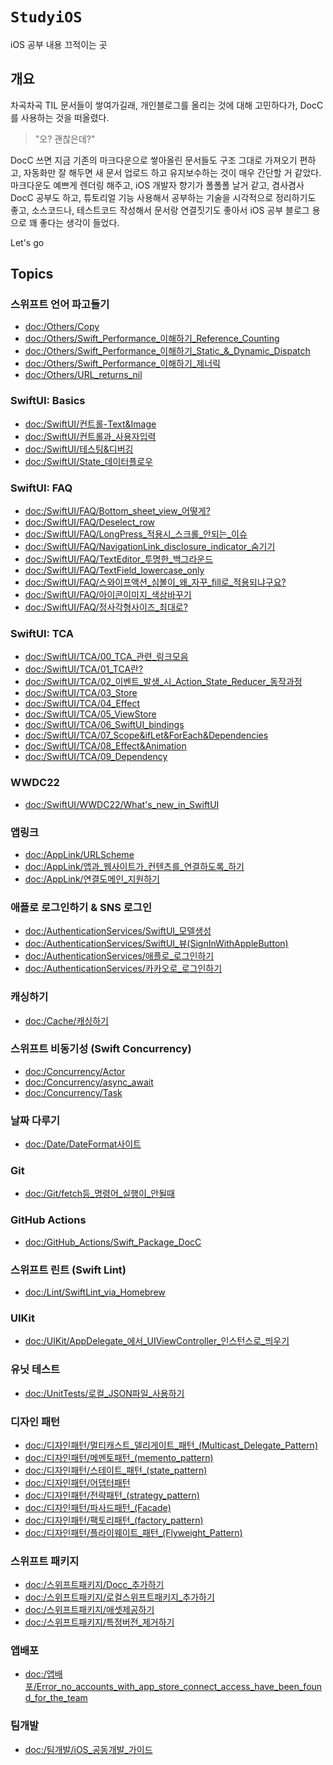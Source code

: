 # ``StudyiOS``

iOS 공부 내용 끄적이는 곳

## 개요

차곡차곡 TIL 문서들이 쌓여가길래, 개인블로그를 올리는 것에 대해 고민하다가, DocC를 사용하는 것을 떠올렸다.
> "오? 괜찮은데?"

DocC 쓰면 지금 기존의 마크다운으로 쌓아올린 문서들도 구조 그대로 가져오기 편하고, 자동화만 잘 해두면 
새 문서 업로드 하고 유지보수하는 것이 매우 간단할 거 같았다.
마크다운도 예쁘게 렌더링 해주고, iOS 개발자 향기가 폴폴폴 날거 같고, 겸사겸사 DocC 공부도 하고,
튜토리얼 기능 사용해서 공부하는 기술을 시각적으로 정리하기도 좋고, 소스코드나, 테스트코드 작성해서 문서랑 연결짓기도 좋아서
iOS 공부 블로그 용으로 꽤 좋다는 생각이 들었다.

Let's go

## Topics

### 스위프트 언어 파고들기

- <doc:/Others/Copy>
- <doc:/Others/Swift_Performance_이해하기_Reference_Counting>
- <doc:/Others/Swift_Performance_이해하기_Static_&_Dynamic_Dispatch>
- <doc:/Others/Swift_Performance_이해하기_제너릭>
- <doc:/Others/URL_returns_nil>

### SwiftUI: Basics

- <doc:/SwiftUI/컨트롤-Text&Image>
- <doc:/SwiftUI/컨트롤과_사용자입력>
- <doc:/SwiftUI/테스팅&디버깅>
- <doc:/SwiftUI/State_데이터플로우>

### SwiftUI: FAQ

- <doc:/SwiftUI/FAQ/Bottom_sheet_view_어떻게?>
- <doc:/SwiftUI/FAQ/Deselect_row>
- <doc:/SwiftUI/FAQ/LongPress_적용시_스크롤_안되는_이슈>
- <doc:/SwiftUI/FAQ/NavigationLink_disclosure_indicator_숨기기>
- <doc:/SwiftUI/FAQ/TextEditor_투명한_백그라운드>
- <doc:/SwiftUI/FAQ/TextField_lowercase_only>
- <doc:/SwiftUI/FAQ/스와이프액션_심볼이_왜_자꾸_fill로_적용되냐구요?>
- <doc:/SwiftUI/FAQ/아이콘이미지_색상바꾸기>
- <doc:/SwiftUI/FAQ/정사각형사이즈_최대로?>

### SwiftUI: TCA
- <doc:/SwiftUI/TCA/00_TCA_관련_링크모음>
- <doc:/SwiftUI/TCA/01_TCA란?>
- <doc:/SwiftUI/TCA/02_이벤트_발생_시_Action_State_Reducer_동작과정>
- <doc:/SwiftUI/TCA/03_Store>
- <doc:/SwiftUI/TCA/04_Effect>
- <doc:/SwiftUI/TCA/05_ViewStore>
- <doc:/SwiftUI/TCA/06_SwiftUI_bindings>
- <doc:/SwiftUI/TCA/07_Scope&ifLet&ForEach&Dependencies>
- <doc:/SwiftUI/TCA/08_Effect&Animation>
- <doc:/SwiftUI/TCA/09_Dependency>

### WWDC22

- <doc:/SwiftUI/WWDC22/What's_new_in_SwiftUI>

### 앱링크

- <doc:/AppLink/URLScheme>
- <doc:/AppLink/앱과_웹사이트가_컨텐츠를_연결하도록_하기>
- <doc:/AppLink/연결도메인_지원하기>

### 애플로 로그인하기 & SNS 로그인

- <doc:/AuthenticationServices/SwiftUI_모델생성>
- <doc:/AuthenticationServices/SwiftUI_뷰(SignInWithAppleButton)>
- <doc:/AuthenticationServices/애플로_로그인하기>
- <doc:/AuthenticationServices/카카오로_로그인하기>

### 캐싱하기

- <doc:/Cache/캐싱하기>

### 스위프트 비동기성 (Swift Concurrency)

- <doc:/Concurrency/Actor>
- <doc:/Concurrency/async_await>
- <doc:/Concurrency/Task>

### 날짜 다루기

- <doc:/Date/DateFormat사이트>

### Git

- <doc:/Git/fetch등_명령어_실행이_안될때>

### GitHub Actions

- <doc:/GitHub_Actions/Swift_Package_DocC>

### 스위프트 린트 (Swift Lint)

- <doc:/Lint/SwiftLint_via_Homebrew>

### UIKit

- <doc:/UIKit/AppDelegate_에서_UIViewController_인스턴스로_띄우기>

### 유닛 테스트

- <doc:/UnitTests/로컬_JSON파일_사용하기>

### 디자인 패턴

- <doc:/디자인패턴/멀티캐스트_델리게이트_패턴_(Multicast_Delegate_Pattern)>
- <doc:/디자인패턴/메멘토패턴_(memento_pattern)>
- <doc:/디자인패턴/스테이트_패턴_(state_pattern)>
- <doc:/디자인패턴/어댑터패턴>
- <doc:/디자인패턴/전략패턴_(strategy_pattern)>
- <doc:/디자인패턴/파사드패턴_(Facade)>
- <doc:/디자인패턴/팩토리패턴_(factory_pattern)>
- <doc:/디자인패턴/플라이웨이트_패턴_(Flyweight_Pattern)>

### 스위프트 패키지

- <doc:/스위프트패키지/Docc_추가하기>
- <doc:/스위프트패키지/로컬스위프트패키지_추가하기>
- <doc:/스위프트패키지/애셋제공하기>
- <doc:/스위프트패키지/특정버전_제거하기>

### 앱배포

- <doc:/앱배포/Error_no_accounts_with_app_store_connect_access_have_been_found_for_the_team>

### 팀개발

- <doc:/팀개발/iOS_공동개발_가이드>
